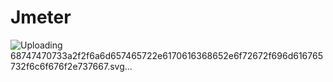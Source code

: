# Jmeter
![Uploading 68747470733a2f2f6a6d657465722e6170616368652e6f72672f696d616765732f6c6f676f2e737667.svg…]()
